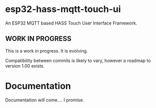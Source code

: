 # esp32-hass-mqtt-touch-ui
An ESP32 MQTT based HASS Touch User Interface Framework.

## WORK IN PROGRESS

This is a work in progress.  It is evolving.  

Compatibility between commits is likely to vary, however a roadmap to version 1.00
exists.

# Documentation

Documentation will come.... I promise.

